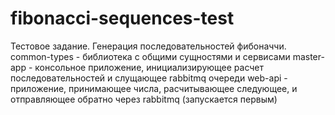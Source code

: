 # fibonacci-sequences-test

Тестовое задание. Генерация последовательностей фибоначчи.
  common-types - библиотека с общими сущностями и сервисами
  master-app - консольное приложение, инициализирующее расчет последовательностей и слущающее rabbitmq очереди
  web-api - приложение, принимающее числа, расчитывающее следующее, и отправляющее обратно через rabbitmq (запускается первым)

